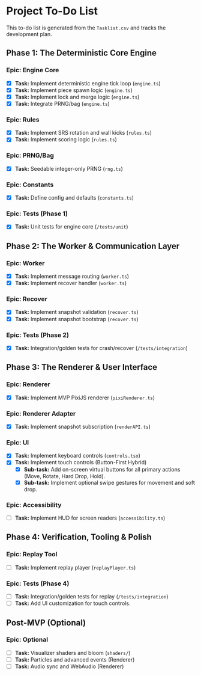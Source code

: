 # Project To-Do List

This to-do list is generated from the `Tasklist.csv` and tracks the development plan.

## Phase 1: The Deterministic Core Engine

### Epic: Engine Core
- [x] **Task:** Implement deterministic engine tick loop (`engine.ts`)
- [x] **Task:** Implement piece spawn logic (`engine.ts`)
- [x] **Task:** Implement lock and merge logic (`engine.ts`)
- [x] **Task:** Integrate PRNG/bag (`engine.ts`)

### Epic: Rules
- [x] **Task:** Implement SRS rotation and wall kicks (`rules.ts`)
- [x] **Task:** Implement scoring logic (`rules.ts`)

### Epic: PRNG/Bag
- [x] **Task:** Seedable integer-only PRNG (`rng.ts`)

### Epic: Constants
- [x] **Task:** Define config and defaults (`constants.ts`)

### Epic: Tests (Phase 1)
- [x] **Task:** Unit tests for engine core (`/tests/unit`)

## Phase 2: The Worker & Communication Layer

### Epic: Worker
- [x] **Task:** Implement message routing (`worker.ts`)
- [x] **Task:** Implement recover handler (`worker.ts`)

### Epic: Recover
- [x] **Task:** Implement snapshot validation (`recover.ts`)
- [x] **Task:** Implement snapshot bootstrap (`recover.ts`)

### Epic: Tests (Phase 2)
- [x] **Task:** Integration/golden tests for crash/recover (`/tests/integration`)

## Phase 3: The Renderer & User Interface

### Epic: Renderer
- [x] **Task:** Implement MVP PixiJS renderer (`pixiRenderer.ts`)

### Epic: Renderer Adapter
- [x] **Task:** Implement snapshot subscription (`renderAPI.ts`)

### Epic: UI
- [x] **Task:** Implement keyboard controls (`controls.tsx`)
- [x] **Task:** Implement touch controls (Button-First Hybrid)
    - [x] **Sub-task:** Add on-screen virtual buttons for all primary actions (Move, Rotate, Hard Drop, Hold).
    - [x] **Sub-task:** Implement optional swipe gestures for movement and soft drop.

### Epic: Accessibility
- [ ] **Task:** Implement HUD for screen readers (`accessibility.ts`)

## Phase 4: Verification, Tooling & Polish

### Epic: Replay Tool
- [ ] **Task:** Implement replay player (`replayPlayer.ts`)

### Epic: Tests (Phase 4)
- [ ] **Task:** Integration/golden tests for replay (`/tests/integration`)
- [ ] **Task:** Add UI customization for touch controls.

## Post-MVP (Optional)

### Epic: Optional
- [ ] **Task:** Visualizer shaders and bloom (`shaders/`)
- [ ] **Task:** Particles and advanced events (Renderer)
- [ ] **Task:** Audio sync and WebAudio (Renderer)
